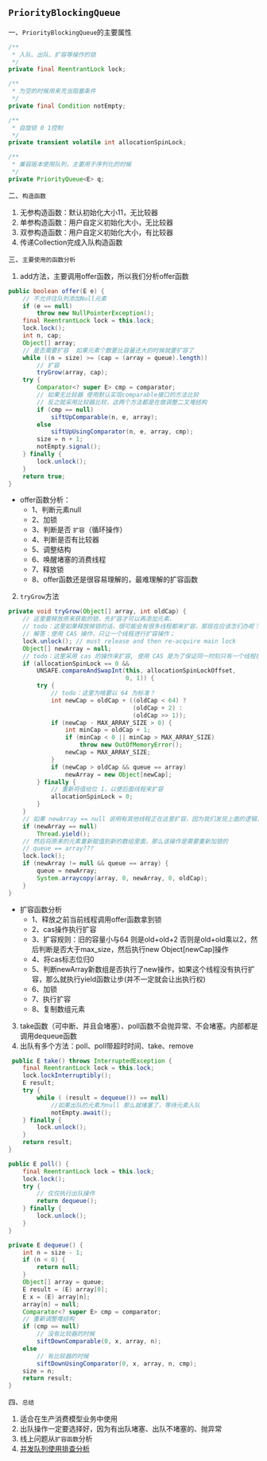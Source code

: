 ## `PriorityBlockingQueue`

一、`PriorityBlockingQueue`的主要属性
```java
/**
 * 入队、出队、扩容等操作的锁
 */
private final ReentrantLock lock;

/**
 * 为空的时候用来充当阻塞条件
 */
private final Condition notEmpty;

/**
 * 自旋锁 0 1控制
 */
private transient volatile int allocationSpinLock;

/**
 * 兼容版本使用队列，主要用于序列化的时候
 */
private PriorityQueue<E> q;
```

二、`构造函数`
1. 无参构造函数：默认初始化大小11，无比较器
2. 单参构造函数：用户自定义初始化大小，无比较器
3. 双参构造函数：用户自定义初始化大小，有比较器
4. 传递Collection完成入队构造函数

三、`主要使用的函数分析`
1. add方法，主要调用offer函数，所以我们分析offer函数

```java
public boolean offer(E e) {
    // 不允许往队列添加Null元素
    if (e == null)
        throw new NullPointerException();
    final ReentrantLock lock = this.lock;
    lock.lock();
    int n, cap;
    Object[] array;
    // 是否需要扩容  如果元素个数要比容量还大的时候就要扩容了
    while ((n = size) >= (cap = (array = queue).length))
        // 扩容
        tryGrow(array, cap);
    try {
        Comparator<? super E> cmp = comparator;
        // 如果无比较器 使用默认实现comparable接口的方法比较
        // 反之就采用比较器比较，这两个方法都是在做调整二叉堆结构
        if (cmp == null)
            siftUpComparable(n, e, array);
        else
            siftUpUsingComparator(n, e, array, cmp);
        size = n + 1;
        notEmpty.signal();
    } finally {
        lock.unlock();
    }
    return true;
}
```
- offer函数分析：
    * 1、判断元素null
    * 2、加锁
    * 3、判断是否 `扩容`（循环操作）
    * 4、判断是否有比较器
    * 5、调整结构
    * 6、唤醒堵塞的消费线程
    * 7、释放锁
    * 8、offer函数还是很容易理解的，最难理解的扩容函数
    
2. ` tryGrow `方法

```java
private void tryGrow(Object[] array, int oldCap) {
    // 这里要释放原来获取的锁，先扩容才可以再添加元素，
    // todo：这里如果释放掉锁的话，很可能会有很多线程都来扩容，那现在应该怎们办呢？
    // 解答：使用 CAS 操作，只让一个线程进行扩容操作；
    lock.unlock(); // must release and then re-acquire main lock
    Object[] newArray = null;
    // todo：这里采用 cas 的操作来扩容, 使用 CAS 是为了保证同一时刻只有一个线程在做扩容操作
    if (allocationSpinLock == 0 &&
        UNSAFE.compareAndSwapInt(this, allocationSpinLockOffset,
                                 0, 1)) {
        try {
            // todo：这里为啥要以 64 为标准？
            int newCap = oldCap + ((oldCap < 64) ?
                                   (oldCap + 2) : 
                                   (oldCap >> 1));
            if (newCap - MAX_ARRAY_SIZE > 0) {    
                int minCap = oldCap + 1;
                if (minCap < 0 || minCap > MAX_ARRAY_SIZE)
                    throw new OutOfMemoryError();
                newCap = MAX_ARRAY_SIZE;
            }
            if (newCap > oldCap && queue == array)
                newArray = new Object[newCap];
        } finally {
            // 重新将值给位 1，以便后面线程来扩容
            allocationSpinLock = 0;
        }
    }
    // 如果 newArray == null 说明有其他线程正在这里扩容，因为我们发现上面的逻辑，如果有线程进行扩容的话，会将 allocationSpinLockOffset 置为 1
    if (newArray == null)
        Thread.yield();
    // 然后将原来的元素重新赋值到新的数组里面，那么该操作是需要重新加锁的
    // queue == array???
    lock.lock();
    if (newArray != null && queue == array) {
        queue = newArray;
        System.arraycopy(array, 0, newArray, 0, oldCap);
    }
}
```
- 扩容函数分析
    * 1、释放之前当前线程调用offer函数拿到锁
    * 2、cas操作执行扩容
    * 3、扩容规则：旧的容量小与64 则是old+old+2 否则是old+old乘以2，然后判断是否大于max_size，然后执行new Object[newCap]操作
    * 4、将cas标志位归0
    * 5、判断newArray新数组是否执行了new操作，如果这个线程没有执行扩容，那么就执行yield函数让步(并不一定就会让出执行权)
    * 6、加锁
    * 7、执行扩容
    * 8、复制数组元素
    
3. take函数（可中断、并且会堵塞）、poll函数不会抛异常、不会堵塞。内部都是调用dequeue函数
4. 出队有多个方法：poll、poll带超时时间、take、remove

```java
 public E take() throws InterruptedException {
    final ReentrantLock lock = this.lock;
    lock.lockInterruptibly();
    E result;
    try {
        while ( (result = dequeue()) == null)
            //如果出队的元素为null 那么就堵塞了，等待元素入队
            notEmpty.await();
    } finally {
        lock.unlock();
    }
    return result;
}
```

```java
public E poll() {
    final ReentrantLock lock = this.lock;
    lock.lock();
    try {
        // 仅仅执行出队操作
        return dequeue();
    } finally {
        lock.unlock();
    }
}
```

```java
private E dequeue() {
    int n = size - 1;
    if (n < 0) {
        return null;
    }
    Object[] array = queue;
    E result = (E) array[0];
    E x = (E) array[n];
    array[n] = null;
    Comparator<? super E> cmp = comparator;
    // 重新调整堆结构
    if (cmp == null)
        // 没有比较器的时候
        siftDownComparable(0, x, array, n);
    else
        // 有比较器的时候
        siftDownUsingComparator(0, x, array, n, cmp);
    size = n;
    return result;
}
```
四、`总结`

1. 适合在生产消费模型业务中使用
2. 出队操作一定要选择好，因为有出队堵塞、出队不堵塞的、抛异常
3. 线上问题从` 扩容函数 `分析
4. [并发队列使用排查分析](https://juejin.im/post/5cad3600f265da03761e6d63)
    